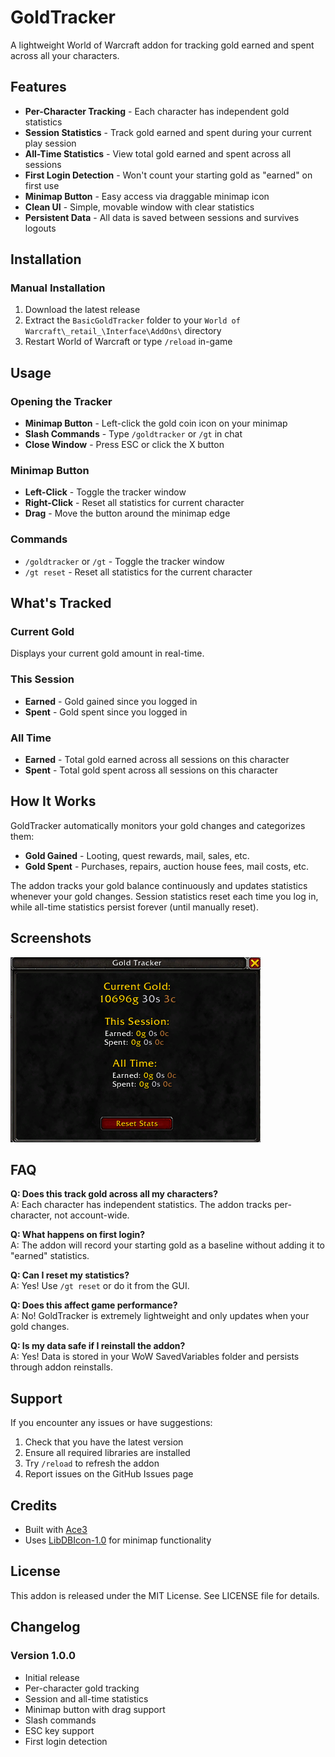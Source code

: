 # GoldTracker

A lightweight World of Warcraft addon for tracking gold earned and spent across all your characters.

## Features

- **Per-Character Tracking** - Each character has independent gold statistics
- **Session Statistics** - Track gold earned and spent during your current play session
- **All-Time Statistics** - View total gold earned and spent across all sessions
- **First Login Detection** - Won't count your starting gold as "earned" on first use
- **Minimap Button** - Easy access via draggable minimap icon
- **Clean UI** - Simple, movable window with clear statistics
- **Persistent Data** - All data is saved between sessions and survives logouts

## Installation

### Manual Installation

1. Download the latest release
2. Extract the `BasicGoldTracker` folder to your `World of Warcraft\_retail_\Interface\AddOns\` directory
3. Restart World of Warcraft or type `/reload` in-game

## Usage

### Opening the Tracker

- **Minimap Button** - Left-click the gold coin icon on your minimap
- **Slash Commands** - Type `/goldtracker` or `/gt` in chat
- **Close Window** - Press ESC or click the X button

### Minimap Button

- **Left-Click** - Toggle the tracker window
- **Right-Click** - Reset all statistics for current character
- **Drag** - Move the button around the minimap edge

### Commands

- `/goldtracker` or `/gt` - Toggle the tracker window
- `/gt reset` - Reset all statistics for the current character

## What's Tracked

### Current Gold
Displays your current gold amount in real-time.

### This Session
- **Earned** - Gold gained since you logged in
- **Spent** - Gold spent since you logged in

### All Time
- **Earned** - Total gold earned across all sessions on this character
- **Spent** - Total gold spent across all sessions on this character

## How It Works

GoldTracker automatically monitors your gold changes and categorizes them:

- **Gold Gained** - Looting, quest rewards, mail, sales, etc.
- **Gold Spent** - Purchases, repairs, auction house fees, mail costs, etc.

The addon tracks your gold balance continuously and updates statistics whenever your gold changes. Session statistics reset each time you log in, while all-time statistics persist forever (until manually reset).

## Screenshots

![GoldTracker Window](goldtracker.png)

## FAQ

**Q: Does this track gold across all my characters?**  
A: Each character has independent statistics. The addon tracks per-character, not account-wide.

**Q: What happens on first login?**  
A: The addon will record your starting gold as a baseline without adding it to "earned" statistics.

**Q: Can I reset my statistics?**  
A: Yes! Use `/gt reset` or do it from the GUI.

**Q: Does this affect game performance?**  
A: No! GoldTracker is extremely lightweight and only updates when your gold changes.

**Q: Is my data safe if I reinstall the addon?**  
A: Yes! Data is stored in your WoW SavedVariables folder and persists through addon reinstalls.

## Support

If you encounter any issues or have suggestions:

1. Check that you have the latest version
2. Ensure all required libraries are installed
3. Try `/reload` to refresh the addon
4. Report issues on the GitHub Issues page

## Credits

- Built with [Ace3](https://www.wowace.com/projects/ace3)
- Uses [LibDBIcon-1.0](https://www.wowace.com/projects/libdbicon-1-0) for minimap functionality

## License

This addon is released under the MIT License. See LICENSE file for details.

## Changelog

### Version 1.0.0
- Initial release
- Per-character gold tracking
- Session and all-time statistics
- Minimap button with drag support
- Slash commands
- ESC key support
- First login detection
